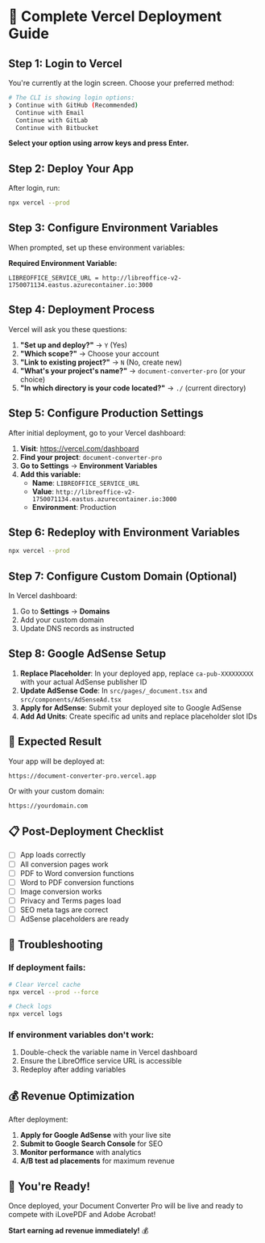 # 🚀 Complete Vercel Deployment Guide

## Step 1: Login to Vercel

You're currently at the login screen. Choose your preferred method:

```bash
# The CLI is showing login options:
❯ Continue with GitHub (Recommended)
  Continue with Email
  Continue with GitLab
  Continue with Bitbucket
```

**Select your option using arrow keys and press Enter.**

## Step 2: Deploy Your App

After login, run:

```bash
npx vercel --prod
```

## Step 3: Configure Environment Variables

When prompted, set up these environment variables:

**Required Environment Variable:**
```
LIBREOFFICE_SERVICE_URL = http://libreoffice-v2-1750071134.eastus.azurecontainer.io:3000
```

## Step 4: Deployment Process

Vercel will ask you these questions:

1. **"Set up and deploy?"** → `Y` (Yes)
2. **"Which scope?"** → Choose your account
3. **"Link to existing project?"** → `N` (No, create new)
4. **"What's your project's name?"** → `document-converter-pro` (or your choice)
5. **"In which directory is your code located?"** → `./` (current directory)

## Step 5: Configure Production Settings

After initial deployment, go to your Vercel dashboard:

1. **Visit**: https://vercel.com/dashboard
2. **Find your project**: `document-converter-pro`
3. **Go to Settings** → **Environment Variables**
4. **Add this variable:**
   - **Name**: `LIBREOFFICE_SERVICE_URL`
   - **Value**: `http://libreoffice-v2-1750071134.eastus.azurecontainer.io:3000`
   - **Environment**: Production

## Step 6: Redeploy with Environment Variables

```bash
npx vercel --prod
```

## Step 7: Configure Custom Domain (Optional)

In Vercel dashboard:
1. Go to **Settings** → **Domains**
2. Add your custom domain
3. Update DNS records as instructed

## Step 8: Google AdSense Setup

1. **Replace Placeholder**: In your deployed app, replace `ca-pub-XXXXXXXXX` with your actual AdSense publisher ID
2. **Update AdSense Code**: In `src/pages/_document.tsx` and `src/components/AdSenseAd.tsx`
3. **Apply for AdSense**: Submit your deployed site to Google AdSense
4. **Add Ad Units**: Create specific ad units and replace placeholder slot IDs

## 🎯 Expected Result

Your app will be deployed at:
```
https://document-converter-pro.vercel.app
```

Or with your custom domain:
```
https://yourdomain.com
```

## 📋 Post-Deployment Checklist

- [ ] App loads correctly
- [ ] All conversion pages work
- [ ] PDF to Word conversion functions
- [ ] Word to PDF conversion functions  
- [ ] Image conversion works
- [ ] Privacy and Terms pages load
- [ ] SEO meta tags are correct
- [ ] AdSense placeholders are ready

## 🔧 Troubleshooting

### If deployment fails:
```bash
# Clear Vercel cache
npx vercel --prod --force

# Check logs
npx vercel logs
```

### If environment variables don't work:
1. Double-check the variable name in Vercel dashboard
2. Ensure the LibreOffice service URL is accessible
3. Redeploy after adding variables

## 💰 Revenue Optimization

After deployment:
1. **Apply for Google AdSense** with your live site
2. **Submit to Google Search Console** for SEO
3. **Monitor performance** with analytics
4. **A/B test ad placements** for maximum revenue

## 🚀 You're Ready!

Once deployed, your Document Converter Pro will be live and ready to compete with iLovePDF and Adobe Acrobat! 

**Start earning ad revenue immediately!** 💰